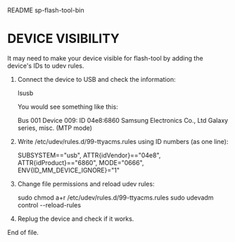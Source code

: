 README sp-flash-tool-bin


DEVICE VISIBILITY
=================

It may need to make your device visible for flash-tool by adding the device's
IDs to udev rules.

1. Connect the device to USB and check the information:

	lsusb

   You would see something like this:

	Bus 001 Device 009: ID 04e8:6860 Samsung Electronics Co., Ltd
	Galaxy series, misc. (MTP mode)

2. Write /etc/udev/rules.d/99-ttyacms.rules using ID numbers (as one line):

	SUBSYSTEM=="usb", ATTR{idVendor}=="04e8",
	ATTR{idProduct}=="6860", MODE="0666",
	ENV{ID_MM_DEVICE_IGNORE}="1"

3. Change file permissions and reload udev rules:

	sudo chmod a+r /etc/udev/rules.d/99-ttyacms.rules
	sudo udevadm control --reload-rules

4. Replug the device and check if it works.


End of file.
